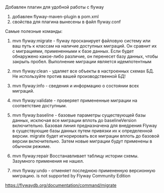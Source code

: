Добавлен плагин для удобной работы с flyway

1. добавлен flyway-maven-plugin в pom.xml
2. свойства для плагина вынесены в файл flyway.conf

Самые полезные команды:

1. mvn flyway:migrate -  flyway просканирует файловую систему или ваш путь к классам на наличие доступных миграций. 
Он сравнит их с миграциями, примененными к базе данных. 
Если будет обнаружено какое-либо различие, он перенесет базу данных, чтобы закрыть пробел.
Выполнение миграции является идемпотентным

2. mvn flyway:clean - удаляет все объекты в настроенных схемах БД. Не используйте против вашей производственной БД!

3. mvn flyway:info - сведения и информацию о состоянии всех миграций.

4. mvn flyway:validate - проверяет примененные миграции на соответствие доступным. 

5. mvn flyway:baseline - базовые параметры существующей базы данных, исключая все миграции вплоть до baselineVersion включительно.
Базовая линия предназначена для внедрения Flyway в существующие базы данных путем привязки их к определенной версии. 
migrate будет игнорировать все миграции вплоть до базовой версии включительно. 
Затем новые миграции будут применены в обычном режиме.

6. mvn flyway:repair Восстанавливает таблицу истории схемы. Зазумного применения не нашел.

7. mvn flyway:undo - отменяет последнюю примененную версионную миграцию. 
is not supported by Flyway Community Edition

https://flywaydb.org/documentation/command/migrate
